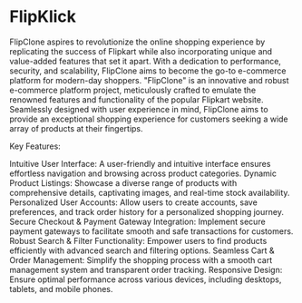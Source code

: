 # FlipKlick
FlipClone aspires to revolutionize the online shopping experience by replicating the success of Flipkart while also incorporating unique and value-added features that set it apart. With a dedication to performance, security, and scalability, FlipClone aims to become the go-to e-commerce platform for modern-day shoppers. 
"FlipClone" is an innovative and robust e-commerce platform project, meticulously crafted to emulate the renowned features and functionality of the popular Flipkart website. Seamlessly designed with user experience in mind, FlipClone aims to provide an exceptional shopping experience for customers seeking a wide array of products at their fingertips.

Key Features:

Intuitive User Interface: A user-friendly and intuitive interface ensures effortless navigation and browsing across product categories.
Dynamic Product Listings: Showcase a diverse range of products with comprehensive details, captivating images, and real-time stock availability.
Personalized User Accounts: Allow users to create accounts, save preferences, and track order history for a personalized shopping journey.
Secure Checkout & Payment Gateway Integration: Implement secure payment gateways to facilitate smooth and safe transactions for customers.
Robust Search & Filter Functionality: Empower users to find products efficiently with advanced search and filtering options.
Seamless Cart & Order Management: Simplify the shopping process with a smooth cart management system and transparent order tracking.
Responsive Design: Ensure optimal performance across various devices, including desktops, tablets, and mobile phones.
